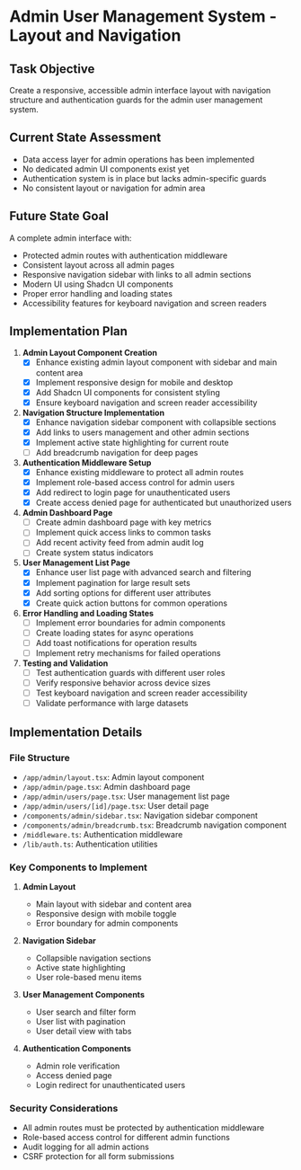 # Admin User Management System - Layout and Navigation

## Task Objective
Create a responsive, accessible admin interface layout with navigation structure and authentication guards for the admin user management system.

## Current State Assessment
- Data access layer for admin operations has been implemented
- No dedicated admin UI components exist yet
- Authentication system is in place but lacks admin-specific guards
- No consistent layout or navigation for admin area

## Future State Goal
A complete admin interface with:
- Protected admin routes with authentication middleware
- Consistent layout across all admin pages
- Responsive navigation sidebar with links to all admin sections
- Modern UI using Shadcn UI components
- Proper error handling and loading states
- Accessibility features for keyboard navigation and screen readers

## Implementation Plan

1. **Admin Layout Component Creation**
   - [x] Enhance existing admin layout component with sidebar and main content area
   - [x] Implement responsive design for mobile and desktop
   - [x] Add Shadcn UI components for consistent styling
   - [x] Ensure keyboard navigation and screen reader accessibility

2. **Navigation Structure Implementation**
   - [x] Enhance navigation sidebar component with collapsible sections
   - [x] Add links to users management and other admin sections
   - [x] Implement active state highlighting for current route
   - [ ] Add breadcrumb navigation for deep pages

3. **Authentication Middleware Setup**
   - [x] Enhance existing middleware to protect all admin routes
   - [x] Implement role-based access control for admin users
   - [x] Add redirect to login page for unauthenticated users
   - [x] Create access denied page for authenticated but unauthorized users

4. **Admin Dashboard Page**
   - [ ] Create admin dashboard page with key metrics
   - [ ] Implement quick access links to common tasks
   - [ ] Add recent activity feed from admin audit log
   - [ ] Create system status indicators

5. **User Management List Page**
   - [x] Enhance user list page with advanced search and filtering
   - [x] Implement pagination for large result sets
   - [x] Add sorting options for different user attributes
   - [x] Create quick action buttons for common operations

6. **Error Handling and Loading States**
   - [ ] Implement error boundaries for admin components
   - [ ] Create loading states for async operations
   - [ ] Add toast notifications for operation results
   - [ ] Implement retry mechanisms for failed operations

7. **Testing and Validation**
   - [ ] Test authentication guards with different user roles
   - [ ] Verify responsive behavior across device sizes
   - [ ] Test keyboard navigation and screen reader accessibility
   - [ ] Validate performance with large datasets

## Implementation Details

### File Structure
- `/app/admin/layout.tsx`: Admin layout component
- `/app/admin/page.tsx`: Admin dashboard page
- `/app/admin/users/page.tsx`: User management list page
- `/app/admin/users/[id]/page.tsx`: User detail page
- `/components/admin/sidebar.tsx`: Navigation sidebar component
- `/components/admin/breadcrumb.tsx`: Breadcrumb navigation component
- `/middleware.ts`: Authentication middleware
- `/lib/auth.ts`: Authentication utilities

### Key Components to Implement
1. **Admin Layout**
   - Main layout with sidebar and content area
   - Responsive design with mobile toggle
   - Error boundary for admin components

2. **Navigation Sidebar**
   - Collapsible navigation sections
   - Active state highlighting
   - User role-based menu items

3. **User Management Components**
   - User search and filter form
   - User list with pagination
   - User detail view with tabs

4. **Authentication Components**
   - Admin role verification
   - Access denied page
   - Login redirect for unauthenticated users

### Security Considerations
- All admin routes must be protected by authentication middleware
- Role-based access control for different admin functions
- Audit logging for all admin actions
- CSRF protection for all form submissions
